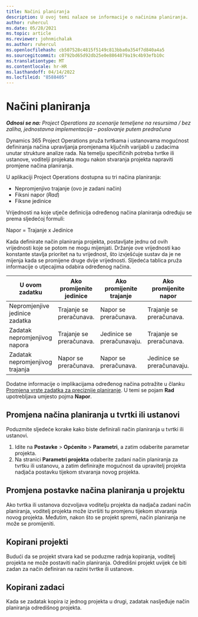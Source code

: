 ```yaml
---
title: Načini planiranja
description: U ovoj temi nalaze se informacije o načinima planiranja.
author: ruhercul
ms.date: 05/28/2021
ms.topic: article
ms.reviewer: johnmichalak
ms.author: ruhercul
ms.openlocfilehash: cb507528c4815f5149c813bba0a354f7d840a4a5
ms.sourcegitcommit: c0792bd65d92db25e0e8864879a19c4b93efb10c
ms.translationtype: MT
ms.contentlocale: hr-HR
ms.lasthandoff: 04/14/2022
ms.locfileid: "8588405"
---
```

# <a name="scheduling-modes"></a>Načini planiranja

_**Odnosi se na:** Project Operations za scenarije temeljene na resursima / bez zaliha, jednostavna implementacija – poslovanje putem predračuna_


Dynamics 365 Project Operations pruža tvrtkama i ustanovama mogućnost definiranja načina upravljanja promjenama ključnih varijabli u zadacima unutar strukture analize rada. Na temelju specifičnih potreba tvrtke ili ustanove, voditelji projekata mogu nakon stvaranja projekta napraviti promjene načina planiranja.

U aplikaciji Project Operations dostupna su tri načina planiranja:

  - Nepromjenjivo trajanje (ovo je zadani način)
  - Fiksni napor (*Rad*)
  - Fiksne jedinice

Vrijednosti na koje utječe definicija određenog načina planiranja određuju se prema sljedećoj formuli:

  Napor = Trajanje x Jedinice

Kada definirate način planiranja projekta, postavljate jednu od ovih vrijednosti koje se potom ne mogu mijenjati. Držanje ove vrijednosti kao konstante stavlja prioritet na tu vrijednost, što izvješćuje sustav da je ne mijenja kada se promijene druge dvije vrijednosti. Sljedeća tablica pruža informacije o utjecajima odabira određenog načina.

| **U ovom zadatku**             | **Ako promijenite jedinice**   | **Ako promijenite trajanje** | **Ako promijenite napor**  |
|----------------------|---------------------------|----------------------------|---------------------------|
| Nepromjenjive jedinice zadatka     | Trajanje se preračunava. | Napor se preračunava.    | Trajanje se preračunava. |
| Zadatak nepromjenjivog napora    | Trajanje se preračunava. | Jedinice se preračunavaju.    | Trajanje se preračunava. |
| Zadatak nepromjenjivog trajanja  | Napor se preračunava.   | Napor se preračunava.    | Jedinice se preračunavaju.   |

Dodatne informacije o implikacijama određenog načina potražite u članku [Promjena vrste zadatka za preciznije planiranje](https://support.microsoft.com/en-us/office/change-the-task-type-for-more-accurate-scheduling-b0b969ad-45bc-4e9e-8967-435587548a72). U temi se pojam **Rad** upotrebljava umjesto pojma **Napor**.

## <a name="change-the-organizations-scheduling-mode"></a>Promjena načina planiranja u tvrtki ili ustanovi

Poduzmite sljedeće korake kako biste definirali način planiranja u tvrtki ili ustanovi.

1. Idite na **Postavke** \> **Općenito** \> **Parametri**, a zatim odaberite parametar projekta. 
2. Na stranici **Parametri projekta** odaberite zadani način planiranja za tvrtku ili ustanovu, a zatim definirajte mogućnost da upravitelj projekta nadjača postavku tijekom stvaranja novog projekta.

## <a name="change-the-scheduling-mode-setting-on-a-project"></a>Promjena postavke načina planiranja u projektu

Ako tvrtka ili ustanova dozvoljava voditelju projekta da nadjača zadani način planiranja, voditelj projekta može izvršiti tu promjenu tijekom stvaranja novog projekta. Međutim, nakon što se projekt spremi, način planiranja ne može se promijeniti.

## <a name="copied-projects"></a>Kopirani projekti

Budući da se projekt stvara kad se poduzme radnja kopiranja, voditelj projekta ne može postaviti način planiranja. Odredišni projekt uvijek će biti zadan za način definiran na razini tvrtke ili ustanove.

## <a name="copied-tasks"></a>Kopirani zadaci

Kada se zadatak kopira iz jednog projekta u drugi, zadatak nasljeđuje način planiranja odredišnog projekta.
